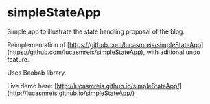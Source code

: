 # simpleStateApp
Simple app to illustrate the state handling proposal of the blog.

Reimplementation of [https://github.com/lucasmreis/simpleStateApp](https://github.com/lucasmreis/simpleStateApp), with aditional undo feature.

Uses Baobab library.

Live demo here: [http://lucasmreis.github.io/simpleStateApp/](http://lucasmreis.github.io/simpleStateApp/)
